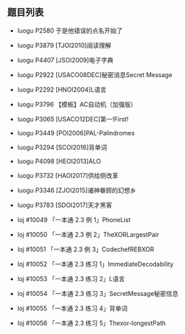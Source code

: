 ## 题目列表


 - luogu P2580 于是他错误的点名开始了
 - luogu P3879 [TJOI2010]阅读理解
 - luogu P4407 [JSOI2009]电子字典
 - luogu P2922 [USACO08DEC]秘密消息Secret Message
 - luogu P2292 [HNOI2004]L语言
 - luogu P3796 【模板】AC自动机（加强版）
 - luogu P3065 [USACO12DEC]第一!First!
 - luogu P3449 [POI2006]PAL-Palindromes
 - luogu P3294 [SCOI2016]背单词
 - luogu P4098 [HEOI2013]ALO
 - luogu P3732 [HAOI2017]供给侧改革
 - luogu P3346 [ZJOI2015]诸神眷顾的幻想乡
 - luogu P3783 [SDOI2017]天才黑客



 - loj #10049 「一本通 2.3 例 1」PhoneList
 - loj #10050 「一本通 2.3 例 2」TheXORLargestPair
 - loj #10051 「一本通 2.3 例 3」CodechefREBXOR
 - loj #10052 「一本通 2.3 练习 1」ImmediateDecodability
 - loj #10053 「一本通 2.3 练习 2」L语言
 - loj #10054 「一本通 2.3 练习 3」SecretMessage秘密信息
 - loj #10055 「一本通 2.3 练习 4」背单词
 - loj #10056 「一本通 2.3 练习 5」Thexor-longestPath
